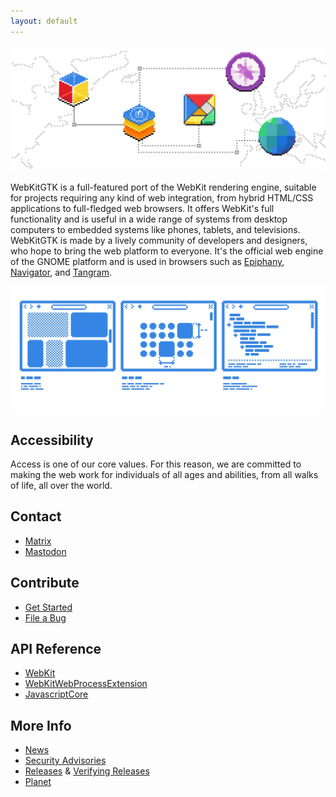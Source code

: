 ```yaml
---
layout: default
---
```


<picture class="full pixels">
    <source srcset="assets/splash-dark.png" media="(prefers-color-scheme: dark)">
    <img src="assets/splash.png">
</picture>

WebKitGTK is a full-featured port of the WebKit rendering engine,
suitable for projects requiring any kind of web integration, from hybrid
HTML/CSS applications to full-fledged web browsers. It offers WebKit's
full functionality and is useful in a wide range of systems from desktop
computers to embedded systems like phones, tablets, and televisions.
WebKitGTK is made by a lively community of developers and designers,
who hope to bring the web platform to everyone.
It's the official web engine of the GNOME platform and is used in
browsers such as [Epiphany](https://apps.gnome.org/Epiphany),
[Navigator](https://gitlab.gnome.org/World/navigator), and
[Tangram](https://apps.gnome.org/Tangram).

<img src="assets/webkit-windows.webp" class="filterimg" alt="webkit browsers" />

## Accessibility

Access is one of our core values. For this reason, we are committed to making
the web work for individuals of all ages and abilities, from all walks of life,
all over the world.

## Contact

- [Matrix](https://matrix.to/#/%23webkitgtk:matrix.org)
- [Mastodon](https://floss.social/@WebKitGTK)

## Contribute

- [Get Started](https://www.webkit.org/getting-started)
- [File a Bug](https://bugs.webkit.org/enter_bug.cgi?assigned_to=webkit-unassigned%40lists.webkit.org&attachurl=&blocked=&bug_file_loc=http://&bug_severity=Normal&bug_status=NEW&comment=&component=WebKit%20Gtk&contenttypeentry=&contenttypemethod=autodetect&contenttypeselection=text/plain&data=&dependson=&description=&flag_type-1=X&flag_type-3=X&flag_type-4=X&form_name=enter_bug&keywords=GTK&maketemplate=Remember%20values%20as%20bookmarkable%20template&op_sys=Linux&priority=P3&product=WebKit&rep_platform=PC&short_desc=%5BGTK%5D%20)

## API Reference

- [WebKit](https://webkitgtk.org/reference/webkitgtk/stable)
- [WebKitWebProcessExtension](https://webkitgtk.org/reference/webkitgtk-web-process-extension/stable)
- [JavascriptCore](https://webkitgtk.org/reference/jsc-glib/stable)

## More Info

- [News](news)
- [Security Advisories](security)
- [Releases](releases) & [Verifying Releases](verifying)
- [Planet](https://planet.webkitgtk.org)
